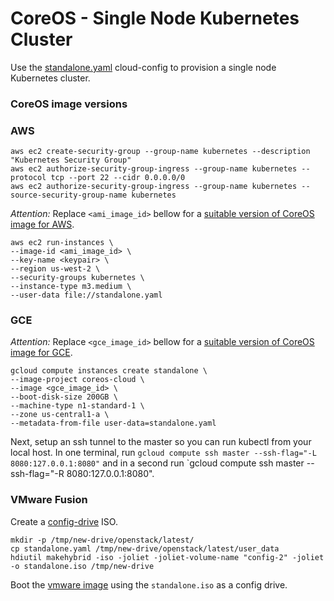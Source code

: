 # CoreOS - Single Node Kubernetes Cluster

Use the [standalone.yaml](cloud-configs/standalone.yaml) cloud-config to provision a single node Kubernetes cluster.

### CoreOS image versions

### AWS

```
aws ec2 create-security-group --group-name kubernetes --description "Kubernetes Security Group"
aws ec2 authorize-security-group-ingress --group-name kubernetes --protocol tcp --port 22 --cidr 0.0.0.0/0
aws ec2 authorize-security-group-ingress --group-name kubernetes --source-security-group-name kubernetes
```

*Attention:* Replace ```<ami_image_id>``` bellow for a [suitable version of CoreOS image for AWS](https://coreos.com/docs/running-coreos/cloud-providers/ec2/).

```
aws ec2 run-instances \
--image-id <ami_image_id> \
--key-name <keypair> \
--region us-west-2 \
--security-groups kubernetes \
--instance-type m3.medium \
--user-data file://standalone.yaml
```

### GCE

*Attention:* Replace ```<gce_image_id>``` bellow for a [suitable version of CoreOS image for GCE](https://coreos.com/docs/running-coreos/cloud-providers/google-compute-engine/).

```
gcloud compute instances create standalone \
--image-project coreos-cloud \
--image <gce_image_id> \
--boot-disk-size 200GB \
--machine-type n1-standard-1 \
--zone us-central1-a \
--metadata-from-file user-data=standalone.yaml 
```

Next, setup an ssh tunnel to the master so you can run kubectl from your local host.
In one terminal, run `gcloud compute ssh master --ssh-flag="-L 8080:127.0.0.1:8080"` and in a second
run `gcloud compute ssh master --ssh-flag="-R 8080:127.0.0.1:8080".


### VMware Fusion

Create a [config-drive](https://coreos.com/docs/cluster-management/setup/cloudinit-config-drive) ISO.

```
mkdir -p /tmp/new-drive/openstack/latest/
cp standalone.yaml /tmp/new-drive/openstack/latest/user_data
hdiutil makehybrid -iso -joliet -joliet-volume-name "config-2" -joliet -o standalone.iso /tmp/new-drive
```

Boot the [vmware image](https://coreos.com/docs/running-coreos/platforms/vmware) using the `standalone.iso` as a config drive.
